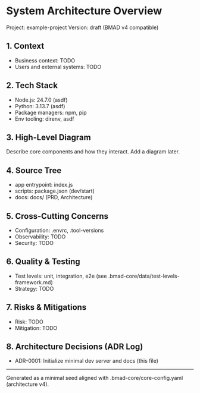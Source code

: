 <!-- Powered by BMAD™ Core | seed v1 -->
# System Architecture Overview

Project: example-project
Version: draft (BMAD v4 compatible)

## 1. Context
- Business context: TODO
- Users and external systems: TODO

## 2. Tech Stack
- Node.js: 24.7.0 (asdf)
- Python: 3.13.7 (asdf)
- Package managers: npm, pip
- Env tooling: direnv, asdf

## 3. High-Level Diagram
Describe core components and how they interact. Add a diagram later.

## 4. Source Tree
- app entrypoint: index.js
- scripts: package.json (dev/start)
- docs: docs/ (PRD, Architecture)

## 5. Cross-Cutting Concerns
- Configuration: .envrc, .tool-versions
- Observability: TODO
- Security: TODO

## 6. Quality & Testing
- Test levels: unit, integration, e2e (see .bmad-core/data/test-levels-framework.md)
- Strategy: TODO

## 7. Risks & Mitigations
- Risk: TODO
- Mitigation: TODO

## 8. Architecture Decisions (ADR Log)
- ADR-0001: Initialize minimal dev server and docs (this file)

---
Generated as a minimal seed aligned with .bmad-core/core-config.yaml (architecture v4).